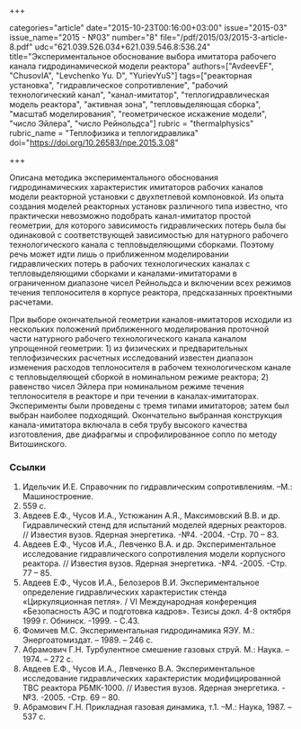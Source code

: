 +++

categories="article"
date="2015-10-23T00:16:00+03:00"
issue="2015-03"
issue_name="2015 - №03"
number="8"
file="/pdf/2015/03/2015-3-article-8.pdf"
udc="621.039.526.034+621.039.546.8:536.24"
title="Экспериментальное обоснование выбора имитатора рабочего канала гидродинамической модели реактора"
authors=["AvdeevEF", "ChusovIA", "Levchenko Yu. D", "YurievYuS"]
tags=["реакторная установка", "гидравлическое сопротивление", "рабочий технологический канал", "канал-имитатор", "теплогидравлическая модель реактора", "активная зона", "тепловыделяющая сборка", "масштаб моделирования", "геометрическое искажение модели", "число Эйлера", "число Рейнольдса"]
rubric = "thermalphysics"
rubric_name = "Теплофизика и теплогидравлика"
doi="https://doi.org/10.26583/npe.2015.3.08"

+++

Описана методика экспериментального обоснования гидродинамических характеристик имитаторов рабочих каналов модели реакторной установки с двухпетлевой компоновкой. Из опыта создания моделей реакторных установк различного типа известно, что практически невозможно подобрать канал-имитатор простой геометрии, для которого зависимость гидравлических потерь была бы одинаковой с соответствующей зависимостью для натурного рабочего технологического канала с тепловыделяющими сборками. Поэтому речь может идти лишь о приближенном моделировании гидравлических потерь в рабочих технологических каналах с тепловыделяющими сборками и каналами-имитаторами в ограниченном диапазоне чисел Рейнольдса и включении всех режимов течения теплоносителя в корпусе реактора, предсказанных проектными расчетами.

При выборе окончательной геометрии каналов-имитаторов исходили из нескольких положений приближенного моделирования проточной части натурного рабочего технологического канала каналом упрощенной геометрии: 1) из физических и предварительных теплофизических расчетных исследований известен диапазон изменения расходов теплоносителя в рабочем технологическом канале с тепловыделяющей сборкой в номинальном режиме реактора; 2) равенство чисел Эйлера при номинальном режиме течения теплоносителя в реакторе и при течении в каналах-имитаторах. Эксперименты были проведены с тремя типами имитаторов; затем был выбран наиболее подходящий. Окончательно выбранная конструкция канала-имитатора включала в себя трубу высокого качества изготовления, две диафрагмы и спрофилированное сопло по методу Витошинского.

### Ссылки

1. Идельчик И.Е. Справочник по гидравлическим сопротивлениям. –М.: Машиностроение.
1975. 559 с.
2. Авдеев Е.Ф., Чусов И.А., Устюжанин А.Я., Максимовский В.В. и др. Гидравлический стенд для испытаний моделей ядерных реакторов. // Известия вузов. Ядерная энергетика. -№4. -2004. -Стр. 70 – 83.
3. Авдеев Е.Ф., Чусов И.А., Левченко В.А. и др. Экспериментальное исследование гидравлического сопротивления модели корпусного реактора. // Известия вузов. Ядерная энергетика. -№4. -2005. -Стр. 77 – 85.
4. Авдеев Е.Ф., Чусов И.А., Белозеров В.И. Экспериментальное определение гидравлических характеристик стенда «Циркуляционная петля». / VI Международная конференция «Безопасность АЭС и подготовка кадров». Тезисы докл. 4-8 октября 1999 г. Обнинск. -1999. - С.43.
5. Фомичев М.С. Экспериментальная гидродинамика ЯЭУ. М.: Энергоатомиздат. – 1989. – 246 с.
6. Абрамович Г.Н. Турбулентное смешение газовых струй. М.: Наука. – 1974. – 272 с.
7. Авдеев Е.Ф., Чусов И.А., Левченко В.А. Экспериментальное исследование гидравлических характеристик модифицированной ТВС реактора РБМК-1000. // Известия вузов. Ядерная энергетика. -№3. -2005. -Стр. 69 – 80.
8. Абрамович Г.Н. Прикладная газовая динамика, т.1. –М.: Наука, 1987. –537 с.
